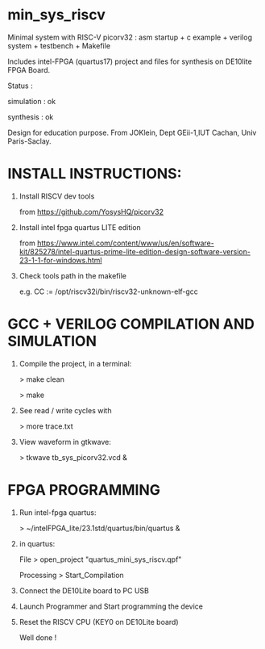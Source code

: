 # min_sys_riscv
Minimal system with RISC-V picorv32 : asm startup + c example + verilog system + testbench + Makefile

Includes intel-FPGA (quartus17) project and files for synthesis on DE10lite FPGA Board.

Status : 

simulation : ok 

synthesis : ok

Design for education purpose. 
From JOKlein, Dept GEii-1,IUT Cachan, Univ Paris-Saclay. 

# INSTALL INSTRUCTIONS:
1. Install RISCV dev tools
   
   from  https://github.com/YosysHQ/picorv32
   
2. Install intel fpga quartus LITE edition
   
   from https://www.intel.com/content/www/us/en/software-kit/825278/intel-quartus-prime-lite-edition-design-software-version-23-1-1-for-windows.html
   
3. Check tools path in the makefile
   
   e.g. CC := /opt/riscv32i/bin/riscv32-unknown-elf-gcc
# GCC + VERILOG COMPILATION AND SIMULATION 
   
1. Compile the project, in a terminal:
 
   \> make clean
   
   \> make

2. See read / write cycles with

   \> more trace.txt

3. View waveform in gtkwave:

   \> tkwave tb_sys_picorv32.vcd &
# FPGA PROGRAMMING
   
1. Run intel-fpga quartus:
    
   \> ~/intelFPGA_lite/23.1std/quartus/bin/quartus &
   
2. in quartus:
  
     File > open_project "quartus_mini_sys_riscv.qpf"
     
     Processing > Start_Compilation
   
3. Connect the DE10Lite board to PC USB  
    
4. Launch Programmer and Start programming the device

5. Reset the RISCV CPU (KEY0 on DE10Lite board)
   
   Well done !
